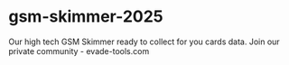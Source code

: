 # gsm-skimmer-2025
Our high tech GSM Skimmer ready to collect for you cards data. Join our private community - evade-tools.com
